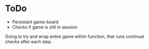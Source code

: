 # ToDo 
 * Persistant game-board
 * Checks if game is still in session
 
 Going to try and wrap entire game within function, that runs continual checks after each step.
